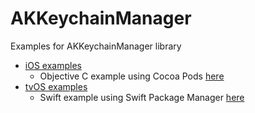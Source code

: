 # AKKeychainManager

Examples for AKKeychainManager library

- [iOS examples](https://github.com/AmrKoritem/AKLibrariesExamples/tree/main/AKKeychainManager/iOS)
  - Objective C example using Cocoa Pods [here](https://github.com/AmrKoritem/AKLibrariesExamples/tree/main/AKKeychainManager/iOS/DemoObjC)
- [tvOS examples](https://github.com/AmrKoritem/AKLibrariesExamples/tree/main/AKKeychainManager/tvOS)
  - Swift example using Swift Package Manager [here](https://github.com/AmrKoritem/AKLibrariesExamples/tree/feat/akkm-examples/AKKeychainManager/tvOS/DemoUIKit)
